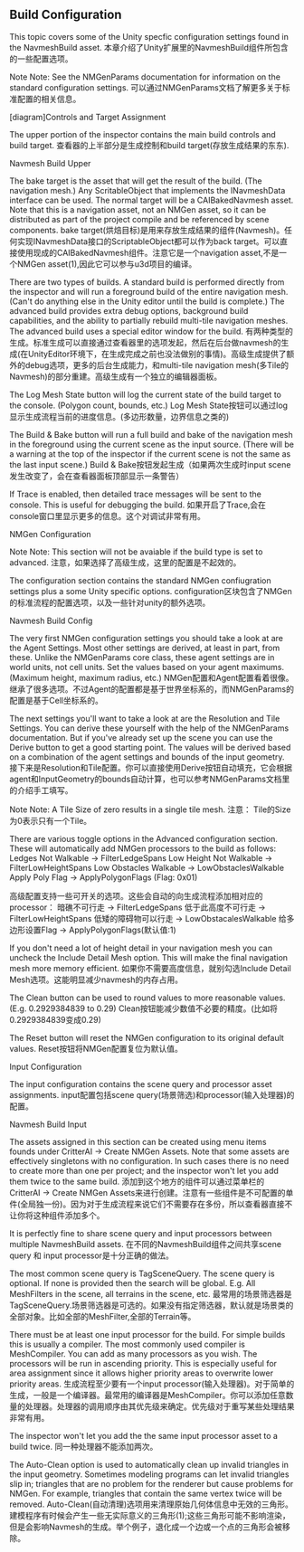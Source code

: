 ## Build Configuration

This topic covers some of the Unity specfic configuration settings found in the NavmeshBuild asset.
本章介绍了Unity扩展里的NavmeshBuild组件所包含的一些配置选项。


Note Note:
See the NMGenParams documentation for information on the standard configuration settings.
可以通过NMGenParams文档了解更多关于标准配置的相关信息。


[diagram]Controls and Target Assignment




The upper portion of the inspector contains the main build controls and build target.
查看器的上半部分是生成控制和build target(存放生成结果的东东).


Navmesh Build Upper


The bake target is the asset that will get the result of the build. (The navigation mesh.) Any ScritableObject that implements the INavmeshData interface can be used. The normal target will be a CAIBakedNavmesh asset. Note that this is a navigation asset, not an NMGen asset, so it can be distributed as part of the project compile and be referenced by scene components.
bake target(烘焙目标)是用来存放生成结果的组件(Navmesh)。任何实现INavmeshData接口的ScriptableObject都可以作为back target。可以直接使用现成的CAIBakedNavmesh组件。注意它是一个navigation asset,不是一个NMGen asset(1),因此它可以参与u3d项目的编译。


There are two types of builds. A standard build is performed directly from the inspector and will run a foreground build of the entire navigation mesh. (Can't do anything else in the Unity editor until the build is complete.) The advanced build provides extra debug options, background build capabilities, and the ability to partially rebuild multi-tile navigation meshes. The advanced build uses a special editor window for the build.
有两种类型的生成。标准生成可以直接通过查看器里的选项发起，然后在后台做navmesh的生成(在UnityEditor环境下，在生成完成之前也没法做别的事情)。高级生成提供了额外的debug选项，更多的后台生成能力，和multi-tile navigation mesh(多Tile的Navmesh)的部分重建。高级生成有一个独立的编辑器面板。


The Log Mesh State button will log the current state of the build target to the console. (Polygon count, bounds, etc.)
Log Mesh State按钮可以通过log显示生成流程当前的进度信息。(多边形数量，边界信息之类的)


The Build & Bake button will run a full build and bake of the navigation mesh in the foreground using the current scene as the input source. (There will be a warning at the top of the inspector if the current scene is not the same as the last input scene.)
Build & Bake按钮发起生成（如果两次生成时input scene发生改变了，会在查看器面板顶部显示一条警告）


If Trace is enabled, then detailed trace messages will be sent to the console. This is useful for debugging the build.
如果开启了Trace,会在console窗口里显示更多的信息。这个对调试非常有用。


NMGen Configuration


Note Note:
This section will not be avaiable if the build type is set to advanced.
注意，如果选择了高级生成，这里的配置是不起效的。


The configuration section contains the standard NMGen confiugration settings plus a some Unity specific options.
configuration区块包含了NMGen的标准流程的配置选项，以及一些针对unity的额外选项。


Navmesh Build Config


The very first NMGen configuration settings you should take a look at are the Agent Settings. Most other settings are derived, at least in part, from these. Unlike the NMGenParams core class, these agent settings are in world units, not cell units. Set the values based on your agent maximums. (Maximum height, maximum radius, etc.)
NMGen配置和Agent配置看着很像。继承了很多选项。不过Agent的配置都是基于世界坐标系的，而NMGenParams的配置是基于Cell坐标系的。


The next settings you'll want to take a look at are the Resolution and Tile Settings. You can derive these yourself with the help of the NMGenParams documentation. But if you've already set up the scene you can use the Derive button to get a good starting point. The values will be derived based on a combination of the agent settings and bounds of the input geometry.
接下来是Resolution和Tile配置。你可以直接使用Derive按钮自动填充，它会根据agent和InputGeometry的bounds自动计算，也可以参考NMGenParams文档里的介绍手工填写。


Note Note:
A Tile Size of zero results in a single tile mesh.
注意：
Tile的Size为0表示只有一个Tile。


There are various toggle options in the Advanced configuration section. These will automatically add NMGen processors to the build as follows:
Ledges Not Walkable -> FilterLedgeSpans
Low Height Not Walkable -> FilterLowHeightSpans
Low Obstacles Walkable -> LowObstaclesWalkable
Apply Poly Flag -> ApplyPolygonFlags (Flag: 0x01)


高级配置支持一些可开关的选项。这些会自动的向生成流程添加相对应的processor：
暗礁不可行走 -> FilterLedgeSpans
低于此高度不可行走 -> FilterLowHeightSpans
低矮的障碍物可以行走 -> LowObstacalesWalkable
给多边形设置Flag -> ApplyPolygonFlags(默认值:1)




If you don't need a lot of height detail in your navigation mesh you can uncheck the Include Detail Mesh option. This will make the final navigation mesh more memory efficient.
如果你不需要高度信息，就别勾选Include Detail Mesh选项。这能明显减少navmesh的内存占用。


The Clean button can be used to round values to more reasonable values. (E.g. 0.2929384839 to 0.29)
Clean按钮能减少数值不必要的精度。(比如将0.2929384839变成0.29)


The Reset button will reset the NMGen configuration to its original default values.
Reset按钮将NMGen配置复位为默认值。


Input Configuration


The input configuration contains the scene query and processor asset assignments.
input配置包括scene query(场景筛选)和processor(输入处理器)的配置。


Navmesh Build Input


The assets assigned in this section can be created using menu items founds under CritterAI -> Create NMGen Assets. Note that some assets are effectively singletons with no configuration. In such cases there is no need to create more than one per project; and the inspector won't let you add them twice to the same build.
添加到这个地方的组件可以通过菜单栏的CritterAI -> Create NMGen Assets来进行创建。注意有一些组件是不可配置的单件(全局独一份)。因为对于生成流程来说它们不需要存在多份，所以查看器直接不让你将这种组件添加多个。


It is perfectly fine to share scene query and input processors between multiple NavmeshBuild assets.
在不同的NavmeshBuild组件之间共享scene query 和 input processor是十分正确的做法。


The most common scene query is TagSceneQuery. The scene query is optional. If none is provided then the search will be global. E.g. All MeshFilters in the scene, all terrains in the scene, etc.
最常用的场景筛选器是TagSceneQuery.场景筛选器是可选的。如果没有指定筛选器，默认就是场景类的全部对象。比如全部的MeshFilter,全部的Terrain等。


There must be at least one input processor for the build. For simple builds this is usually a compiler. The most commonly used compiler is MeshCompiler. You can add as many processors as you wish. The processors will be run in ascending priority. This is especially useful for area assignment since it allows higher priority areas to overwrite lower priority areas.
生成流程至少要有一个input processor(输入处理器)。对于简单的生成，一般是一个编译器。最常用的编译器是MeshCompiler。你可以添加任意数量的处理器。处理器的调用顺序由其优先级来确定。优先级对于重写某些处理结果非常有用。


The inspector won't let you add the the same input processor asset to a build twice.
同一种处理器不能添加两次。


The Auto-Clean option is used to automatically clean up invalid triangles in the input geometry. Sometimes modeling programs can let invalid triangles slip in; triangles that are no problem for the renderer but cause problems for NMGen. For example, triangles that contain the same vertex twice will be removed.
Auto-Clean(自动清理)选项用来清理原始几何体信息中无效的三角形。建模程序有时候会产生一些无实际意义的三角形(1);这些三角形可能不影响渲染，但是会影响Navmesh的生成。举个例子，退化成一个边或一个点的三角形会被移除。